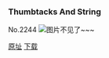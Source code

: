 ### Thumbtacks And String
No.2244
![图片不见了~~~](https://imgs.xkcd.com/comics/thumbtacks_and_string.png)

[原址](https://xkcd.com//2244) [下载](https://imgs.xkcd.com/comics/thumbtacks_and_string.png)

